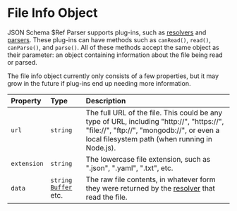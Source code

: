 File Info Object
============================

JSON Schema $Ref Parser supports plug-ins, such as [resolvers](resolvers.md) and [parsers](parsers.md).  These plug-ins can have methods such as `canRead()`, `read()`, `canParse()`, and `parse()`.  All of these methods accept the same object as their parameter: an object containing information about the file being read or parsed.

The file info object currently only consists of a few properties, but it may grow in the future if plug-ins end up needing more information.

|Property            |Type           |Description
|:-------------------|:--------------|:------------
|`url`               |`string`       |The full URL of the file. This could be any type of URL, including "http://", "https://", "file://", "ftp://", "mongodb://", or even a local filesystem path (when running in Node.js).
|`extension`         |`string`       |The lowercase file extension, such as ".json", ".yaml", ".txt", etc.
|`data`              |`string` [`Buffer`](https://nodejs.org/api/buffer.html#buffer_buffer) etc.|The raw file contents, in whatever form they were returned by the [resolver](resolvers.md) that read the file.
